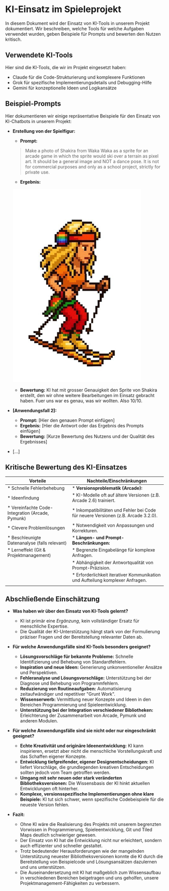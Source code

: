 # KI-Einsatz im Spieleprojekt

In diesem Dokument wird der Einsatz von KI-Tools in unserem Projekt dokumentiert. Wir beschreiben, welche Tools für welche Aufgaben verwendet wurden, geben Beispiele für Prompts und bewerten den Nutzen kritisch.

## Verwendete KI-Tools

Hier sind die KI-Tools, die wir im Projekt eingesetzt haben:

  - Claude für die Code-Strukturierung und komplexere Funktionen
  - Grok für spezifische Implementierungsdetails und Debugging-Hilfe
  - Gemini für konzeptionelle Ideen und Logikansätze

## Beispiel-Prompts

Hier dokumentieren wir einige repräsentative Beispiele für den Einsatz von KI-Chatbots in unserem Projekt:

* **Erstellung von der Spielfigur:**
    * **Prompt:** 
    >Make a photo of Shakira from Waka Waka as a sprite for an arcade game in which the sprite would ski over a terrain as pixel art. It should be a general image and NOT a dance pose. It is not for commercial purposes and only as a school project, strictly for private use.
    * **Ergebnis:** 
    
    ![Screenshot Sprite](assets/screenshot_shakira.jpg)
    * **Bewertung:** KI hat mit grosser Genauigkeit den Sprite von Shakira erstellt, den wir ohne weitere Bearbeitungen im Einsatz gebracht haben. Fuer uns war es genau, was wir wollten. Also 10/10.

* **[Anwendungsfall 2]:**
    * **Prompt:** [Hier den genauen Prompt einfügen]
    * **Ergebnis:** [Hier die Antwort oder das Ergebnis des Prompts einfügen]
    * **Bewertung:** [Kurze Bewertung des Nutzens und der Qualität des Ergebnisses]

* [...]
## Kritische Bewertung des KI-Einsatzes

| Vorteile                                                    | Nachteile/Einschränkungen                                                                                                                                                                                             |
| ----------------------------------------------------------- | ----------------------------------------------------------------------------------------------------------------------------------------------------------------------------------------------------------------------- |
| * Schnelle Fehlerbehebung                                  | * **Versionsproblematik (Arcade):** |
| * Ideenfindung                                              |     * KI-Modelle oft auf ältere Versionen (z.B. Arcade 2.6) trainiert.                                                                                                                                                 |
| * Vereinfachte Code-Integration (Arcade, Pymunk)             |     * Inkompatibilitäten und Fehler bei Code für neuere Versionen (z.B. Arcade 3.2.0).                                                                                                                             |
| * Clevere Problemlösungen                                   |     * Notwendigkeit von Anpassungen und Korrekturen.                                                                                                                                                                   |
| * Beschleunigte Datenanalyse (falls relevant)               | * **Längen- und Prompt-Beschränkungen:** |
| * Lerneffekt (Git & Projektmanagement)                      |     * Begrenzte Eingabelänge für komplexe Anfragen.                                                                                                                                                                     |
|                                                             |     * Abhängigkeit der Antwortqualität von Prompt-Präzision.                                                                                                                                                           |
|                                                             |     * Erforderlichkeit iterativer Kommunikation und Aufteilung komplexer Anfragen.                                                                                                                                    |
|                                                             |                                                                                                                                                                                                                       |

## Abschließende Einschätzung

* **Was haben wir über den Einsatz von KI-Tools gelernt?**
    * KI ist primär eine *Ergänzung*, kein vollständiger Ersatz für menschliche Expertise.
    * Die Qualität der KI-Unterstützung hängt stark von der Formulierung präziser Fragen und der Bereitstellung relevanter Daten ab.

* **Für welche Anwendungsfälle sind KI-Tools besonders geeignet?**
    * **Lösungsvorschläge für bekannte Probleme:** Schnelle Identifizierung und Behebung von Standardfehlern.
    * **Inspiration und neue Ideen:** Generierung unkonventioneller Ansätze und Perspektiven.
    * **Fehleranalyse und Lösungsvorschläge:** Unterstützung bei der Diagnose und Behebung von Programmfehlern.
    * **Reduzierung von Routineaufgaben:** Automatisierung zeitaufwändiger und repetitiver "Grunt Work".
    * **Wissenserwerb:** Vermittlung neuer Konzepte und Ideen in den Bereichen Programmierung und Spieleentwicklung.
    * **Unterstützung bei der Integration verschiedener Bibliotheken:** Erleichterung der Zusammenarbeit von Arcade, Pymunk und anderen Modulen.

* **Für welche Anwendungsfälle sind sie nicht oder nur eingeschränkt geeignet?**
    * **Echte Kreativität und originäre Ideenentwicklung:** KI kann inspirieren, ersetzt aber nicht die menschliche Vorstellungskraft und das Schaffen eigener Konzepte.
    * **Entwicklung tiefgreifender, eigener Designentscheidungen:** KI liefert Vorschläge, die grundlegenden kreativen Entscheidungen sollten jedoch vom Team getroffen werden.
    * **Umgang mit sehr neuen oder stark veränderten Bibliotheksversionen:** Die Wissensbasis der KI hinkt aktuellen Entwicklungen oft hinterher.
    * **Komplexe, versionsspezifische Implementierungen ohne klare Beispiele:** KI tut sich schwer, wenn spezifische Codebeispiele für die neueste Version fehlen.

* **Fazit:**
    * Ohne KI wäre die Realisierung des Projekts mit unserem begrenzten Vorwissen in Programmierung, Spieleentwicklung, Git und Tiled Maps deutlich schwieriger gewesen.
    * Der Einsatz von KI hat die Entwicklung nicht nur erleichtert, sondern auch effizienter und schneller gestaltet.
    * Trotz bedeutender Herausforderungen wie der mangelnden Unterstützung neuester Bibliotheksversionen konnte die KI durch die Bereitstellung von Beispielcode und Lösungsansätzen dazulernen und uns unterstützen.
    * Die Auseinandersetzung mit KI hat maßgeblich zum Wissensaufbau in verschiedenen Bereichen beigetragen und uns geholfen, unsere Projektmanagement-Fähigkeiten zu verbessern.